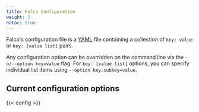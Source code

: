 ```yaml
---
title: Falco Configuration
weight: 5
notoc: true
---
```


Falco's configuration file is a [YAML](http://www.yaml.org/start.html)
file containing a collection of `key: value` or `key: [value list]` pairs.

Any configuration option can be overridden on the command line via the `-o/--option key=value` flag. For `key: [value list]` options, you can specify individual list items using ``--option key.subkey=value``.

## Current configuration options

{{< config >}}
